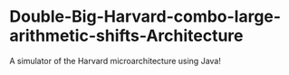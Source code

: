 # Double-Big-Harvard-combo-large-arithmetic-shifts-Architecture

A simulator of the Harvard microarchitecture using Java!
